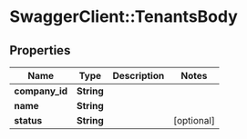# SwaggerClient::TenantsBody

## Properties
Name | Type | Description | Notes
------------ | ------------- | ------------- | -------------
**company_id** | **String** |  | 
**name** | **String** |  | 
**status** | **String** |  | [optional] 

